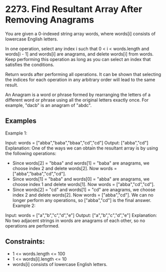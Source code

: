 # 2273. Find Resultant Array After Removing Anagrams

You are given a 0-indexed string array words, where words[i] consists of lowercase English letters.

In one operation, select any index i such that 0 < i < words.length and words[i - 1] and words[i] are anagrams, and delete words[i] from words. Keep performing this operation as long as you can select an index that satisfies the conditions.

Return words after performing all operations. It can be shown that selecting the indices for each operation in any arbitrary order will lead to the same result.

An Anagram is a word or phrase formed by rearranging the letters of a different word or phrase using all the original letters exactly once. For example, "dacb" is an anagram of "abdc".

## Examples

Example 1:

Input: words = ["abba","baba","bbaa","cd","cd"]
Output: ["abba","cd"]
Explanation:
One of the ways we can obtain the resultant array is by using the following operations:
- Since words[2] = "bbaa" and words[1] = "baba" are anagrams, we choose index 2 and delete words[2].
  Now words = ["abba","baba","cd","cd"].
- Since words[1] = "baba" and words[0] = "abba" are anagrams, we choose index 1 and delete words[1].
  Now words = ["abba","cd","cd"].
- Since words[2] = "cd" and words[1] = "cd" are anagrams, we choose index 2 and delete words[2].
  Now words = ["abba","cd"].
We can no longer perform any operations, so ["abba","cd"] is the final answer.
Example 2:

Input: words = ["a","b","c","d","e"]
Output: ["a","b","c","d","e"]
Explanation:
No two adjacent strings in words are anagrams of each other, so no operations are performed.


## Constraints:

- 1 <= words.length <= 100
- 1 <= words[i].length <= 10
- words[i] consists of lowercase English letters.